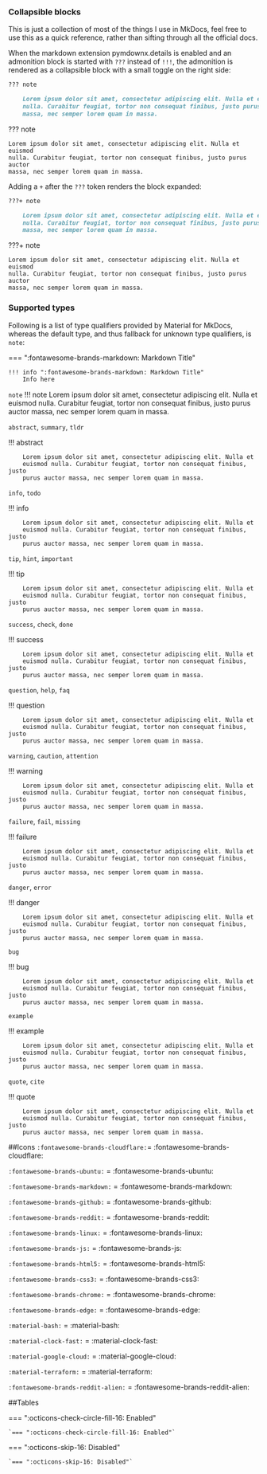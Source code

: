 ### Collapsible blocks

This is just a collection of most of the things I use in MkDocs, feel free to use this as a quick reference, rather than sifting through all the official docs.

When the markdown extension pymdownx.details is enabled and an admonition block is started with `???` instead
of `!!!`, the admonition is rendered as a collapsible block with a small toggle
on the right side:

``` markdown title="Admonition, collapsible"
??? note

    Lorem ipsum dolor sit amet, consectetur adipiscing elit. Nulla et euismod
    nulla. Curabitur feugiat, tortor non consequat finibus, justo purus auctor
    massa, nec semper lorem quam in massa.
```

<div class="result" markdown>

??? note

    Lorem ipsum dolor sit amet, consectetur adipiscing elit. Nulla et euismod
    nulla. Curabitur feugiat, tortor non consequat finibus, justo purus auctor
    massa, nec semper lorem quam in massa.

</div>

Adding a `+` after the `???` token renders the block expanded:

``` markdown title="Admonition, collapsible and initially expanded"
???+ note

    Lorem ipsum dolor sit amet, consectetur adipiscing elit. Nulla et euismod
    nulla. Curabitur feugiat, tortor non consequat finibus, justo purus auctor
    massa, nec semper lorem quam in massa.
```

<div class="result" markdown>

???+ note

    Lorem ipsum dolor sit amet, consectetur adipiscing elit. Nulla et euismod
    nulla. Curabitur feugiat, tortor non consequat finibus, justo purus auctor
    massa, nec semper lorem quam in massa.

</div>

### Supported types

Following is a list of type qualifiers provided by Material for MkDocs, whereas
the default type, and thus fallback for unknown type qualifiers, is `note`:

=== ":fontawesome-brands-markdown: Markdown Title"
``` markdown
!!! info ":fontawesome-brands-markdown: Markdown Title"
    Info here
```

`note`
!!! note
        Lorem ipsum dolor sit amet, consectetur adipiscing elit. Nulla et
        euismod nulla. Curabitur feugiat, tortor non consequat finibus, justo
        purus auctor massa, nec semper lorem quam in massa.

`abstract`, `summary`, `tldr`

!!! abstract

        Lorem ipsum dolor sit amet, consectetur adipiscing elit. Nulla et
        euismod nulla. Curabitur feugiat, tortor non consequat finibus, justo
        purus auctor massa, nec semper lorem quam in massa.

`info`, `todo`

!!! info

        Lorem ipsum dolor sit amet, consectetur adipiscing elit. Nulla et
        euismod nulla. Curabitur feugiat, tortor non consequat finibus, justo
        purus auctor massa, nec semper lorem quam in massa.

`tip`, `hint`, `important`

!!! tip

        Lorem ipsum dolor sit amet, consectetur adipiscing elit. Nulla et
        euismod nulla. Curabitur feugiat, tortor non consequat finibus, justo
        purus auctor massa, nec semper lorem quam in massa.

`success`, `check`, `done`

!!! success

        Lorem ipsum dolor sit amet, consectetur adipiscing elit. Nulla et
        euismod nulla. Curabitur feugiat, tortor non consequat finibus, justo
        purus auctor massa, nec semper lorem quam in massa.

`question`, `help`, `faq`

!!! question

        Lorem ipsum dolor sit amet, consectetur adipiscing elit. Nulla et
        euismod nulla. Curabitur feugiat, tortor non consequat finibus, justo
        purus auctor massa, nec semper lorem quam in massa.

`warning`, `caution`, `attention`

!!! warning

        Lorem ipsum dolor sit amet, consectetur adipiscing elit. Nulla et
        euismod nulla. Curabitur feugiat, tortor non consequat finibus, justo
        purus auctor massa, nec semper lorem quam in massa.

`failure`, `fail`, `missing`

!!! failure

        Lorem ipsum dolor sit amet, consectetur adipiscing elit. Nulla et
        euismod nulla. Curabitur feugiat, tortor non consequat finibus, justo
        purus auctor massa, nec semper lorem quam in massa.

`danger`, `error`

!!! danger

        Lorem ipsum dolor sit amet, consectetur adipiscing elit. Nulla et
        euismod nulla. Curabitur feugiat, tortor non consequat finibus, justo
        purus auctor massa, nec semper lorem quam in massa.

`bug`

!!! bug

        Lorem ipsum dolor sit amet, consectetur adipiscing elit. Nulla et
        euismod nulla. Curabitur feugiat, tortor non consequat finibus, justo
        purus auctor massa, nec semper lorem quam in massa.

`example`

!!! example

        Lorem ipsum dolor sit amet, consectetur adipiscing elit. Nulla et
        euismod nulla. Curabitur feugiat, tortor non consequat finibus, justo
        purus auctor massa, nec semper lorem quam in massa.

`quote`, `cite`

!!! quote

        Lorem ipsum dolor sit amet, consectetur adipiscing elit. Nulla et
        euismod nulla. Curabitur feugiat, tortor non consequat finibus, justo
        purus auctor massa, nec semper lorem quam in massa.


##Icons
`:fontawesome-brands-cloudflare:`= :fontawesome-brands-cloudflare:

`:fontawesome-brands-ubuntu:` = :fontawesome-brands-ubuntu:

`:fontawesome-brands-markdown:` = :fontawesome-brands-markdown:

`:fontawesome-brands-github:` = :fontawesome-brands-github:

`:fontawesome-brands-reddit:` = :fontawesome-brands-reddit:

`:fontawesome-brands-linux:` = :fontawesome-brands-linux:

`:fontawesome-brands-js:` = :fontawesome-brands-js:

`:fontawesome-brands-html5:` = :fontawesome-brands-html5:

`:fontawesome-brands-css3:` = :fontawesome-brands-css3:

`:fontawesome-brands-chrome:` = :fontawesome-brands-chrome:

`:fontawesome-brands-edge:` = :fontawesome-brands-edge:

`:material-bash:` = :material-bash:

`:material-clock-fast:` = :material-clock-fast:

`:material-google-cloud:` = :material-google-cloud:

`:material-terraform:` = :material-terraform:

`:fontawesome-brands-reddit-alien:` = :fontawesome-brands-reddit-alien:

##Tables

=== ":octicons-check-circle-fill-16: Enabled"

    `=== ":octicons-check-circle-fill-16: Enabled"`
    
=== ":octicons-skip-16: Disabled"

    `=== ":octicons-skip-16: Disabled"`
